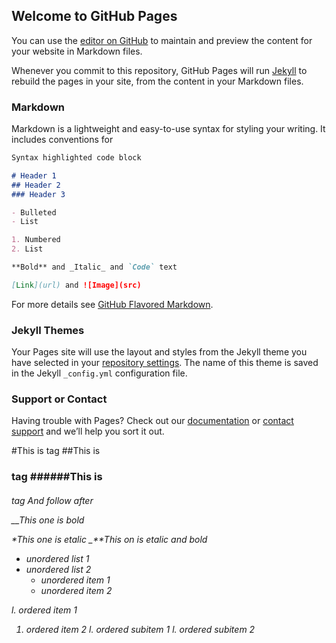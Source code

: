 ## Welcome to GitHub Pages

You can use the [editor on GitHub](https://github.com/BigDataPeter/BigDataPeter.github.io/edit/master/index.md) to maintain and preview the content for your website in Markdown files.

Whenever you commit to this repository, GitHub Pages will run [Jekyll](https://jekyllrb.com/) to rebuild the pages in your site, from the content in your Markdown files.

### Markdown

Markdown is a lightweight and easy-to-use syntax for styling your writing. It includes conventions for

```markdown
Syntax highlighted code block

# Header 1
## Header 2
### Header 3

- Bulleted
- List

1. Numbered
2. List

**Bold** and _Italic_ and `Code` text

[Link](url) and ![Image](src)
```

For more details see [GitHub Flavored Markdown](https://guides.github.com/features/mastering-markdown/).

### Jekyll Themes

Your Pages site will use the layout and styles from the Jekyll theme you have selected in your [repository settings](https://github.com/BigDataPeter/BigDataPeter.github.io/settings). The name of this theme is saved in the Jekyll `_config.yml` configuration file.

### Support or Contact

Having trouble with Pages? Check out our [documentation](https://help.github.com/categories/github-pages-basics/) or [contact support](https://github.com/contact) and we’ll help you sort it out.

#This is <hi> tag
##This is <h3> tag
######This is <h6> tag
  And follow after
  
__This one is bold

*This one is etalic
_**This on is etalic and bold

*  unordered list 1
*  unordered list 2
   *  unordered item 1
   *  unordered item 2

l.  ordered item 1
1.  ordered item 2
  l.  ordered subitem 1
  l.  ordered subitem 2
 



  
